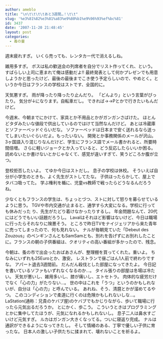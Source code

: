 ```yaml
---
author: ameblo
title: "\n\t\t\t\tあと3週間…！\t\t"
slug: '%e3%81%82%e3%81%a83%e9%80%b1%e9%96%93%ef%bc%81'
id: 3437
date: '2007-11-20 21:48:45'
layout: post
categories:
  - 毒の壷
---
```


週末疲れすぎ。 いくら売っても、レンタカー代で消えるしね。

雑用多すぎ。 ボスは私の歓送会の列席者を自分でリスト作ってくれ、という。 すばらしい上司に恵まれて俺は感動だよ!! 最終発表として何かプレゼンでも用意しようかと思ったけど、最後の最後までこき使う予定らしいので、やめとく。というか今日はフランスの学校はストです、全国的に。

天気悪すぎ。 雨が降ったり降ったり止んだり。 「どんより」という言葉がぴったり。 気分が↓になります。自転車だし。 できれば→→Pとかで行きたいもんだけど。

今週末、今朝までにかけて、家具とか不用品とかがガンガンさばけた。 ほとんどタダみたいな値段で供出しているのではけて当然なんだけど。 あとは冷蔵庫とソファーベッドぐらいだな。 ソファーベッドは日本まで安く送れるなら送ってしまいたいぐらいだよ。もったいない。 開発とか事務関係のメールが沢山。 3ヶ国語入り混じりなんだけど、学生にフランス語でメール書かれると、所要時間倍増。 さらに軽いジョークとか入っていると、どう反応したらいいか困る。 読めないとか書けないとかじゃなくて、感覚が違いすぎて、笑うどころか腹が立つ。

登校拒否したいよ。 てゆか今日はストだし。 息子の学校は休校。 そういえば自分が小学生のときも、よく先生がストしてたな。 子供ほったらかして、屋上でタバコ吸ってた。 学ぶ権利を楯に、児童vs教師で戦ったらどうなるんだろうね。

少なくともフランスの学生は、ちょっとづつ、ストに対して怒りを募らせているように思う。 TGVや市内交通が止まると、通学すら大変になる。学校に行っても休みだった り、先生がたどり着けなかったりするし。 年金問題なんて、20代にはどうでもいい話題だろうし。 Lavalはそれほど影響はないけど、今日は職場に行ったらそれなりに険悪そう。 ところで昨日TVをナイジェリアから来た青年に売ってしまったので、何も見れない。 ナルが毎朝見ていた「Debeut des Zouzous」のペンギンさんともSamSamとも、別れを告げずにお別れしたことに。フランスの朝の子供番組は、クオリティの高い番組が多かったので、残念。

今朝は、蚤の市で出会ったおばあさんが、整理棚を買ってくれた。重いよ。 ちなみにいずれも25Euroとか、激安。 レストランで昼ごはん1人前で終わりですな。 アパート退去3週間前。 だんだん殺伐とした部屋になってきたよ。 今日記を書いているソファもいずれなくなるのか…。 タイル張りの部屋は冬場は冷たい。 天気が悪いし、雑用多いし、膝が痛いし、エトセトラ。 肉体的な疲労だけでなく「心の力」がたりない…。 世の中はこれを「うつ」というのかもしれないが、自分は「心の力」と呼んでいる。 あれね、そう、清麿とかが溜めてるやつ。 このコンディションで柔道に行くのは危険かもしれないしな…。 LaStation(通称：兄貴のケバブ屋)のケバブでもかじりながら、歩いて職場に行ったら元気出るだろうか。 とにかく、歩こう。 こういうときはプログラミングとかに集中してたほうが、元気になれるかもしれないし。 息子二人は鼻水すごいけど元気すぎ。 ルカはガンガン大きくなってる。ついに寝返り完成。 ナルは通訳ができるようになってきたし。 そして情緒のある、丁寧で優しい子供に育ったな。 日本人の激しい子供たちに揉まれて、壊れないことを祈るよ。